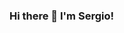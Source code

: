 ### Hi there 👋 I'm Sergio!

<!--
**sennayrton/sennayrton** is a ✨ _special_ ✨ repository because its `README.md` (this file) appears on your GitHub profile.

3rd year Systems Engineering student passionate about the world of new technologies, automotive and business. 

Here are some ideas to get you started:

- 🔭 I’m currently working on ...
- 🌱 I’m currently learning ...
- 👯 I’m looking to collaborate on ...
- 🤔 I’m looking for help with ...
- 💬 Ask me about ...
- 📫 How to reach me: ...
- 😄 Pronouns: ...
- ⚡ Fun fact: ...
-->
